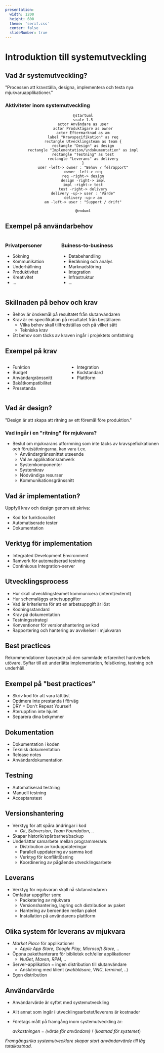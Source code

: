```yaml
---
presentation:
  width: 1200
  height: 600
  theme: 'serif.css'
  center: false
  slideNumber: true
---
```

<style type="text/css">
  .reveal h1 {
    display: inline;
    text-align: center;
    display: flex;
    flex-direction: column;
    align-items: center;
  }
  .reveal p {
    text-align: left;
  }
  .reveal ul {
    display: block;
  }
  .reveal ol {
    display: block;
  }
  .reveal section {
    resize: false;
    width: 100%;
    height: 100;
    text-align: left;
   
  }
  .reveal pre {
    zoom: 110%;
  }
  div.slides{
    # border: 1px solid black;
  }
  .reveal code {
    zoom: 90%;
  }
</style>


<!-- slide -->

# Introduktion till systemutveckling

<!-- slide -->

## Vad är systemutveckling?

"Processen att kravställa, designa, implementera och testa nya mjukvaruapplikationer."

<!-- slide -->

### Aktiviteter inom systemutveckling


<center>

```plantuml
@startuml
scale 1.5
actor Användare as user
actor Produktägare as owner
actor Eftermarknad as am
label "Kravspecifikation" as req
rectangle Utvecklingsteam as team {
rectangle "Design" as design
rectangle "Implementation/\ndokumentation" as impl
rectangle "Testning" as test
rectangle "Leverans" as delivery
}
user -left-> owner : "Behov / felrapport"
owner -left-> req
req -right-> design
design -right-> impl
impl -right-> test
test -right-> delivery
delivery -up-> user : "Värde"
delivery -up-> am
am -left-> user : "Support / drift"

@enduml
```
</center>

<!-- slide -->

## Exempel på användarbehov

<div style="display: flex">

<div>

### Privatpersoner

- Sökning
- Kommunikation
- Underhållning
- Produktivitet
- Kreativitet
- ...

</div>

<div style="margin-left: 4em">

### Buiness-to-business

- Databehandling
- Beräkning och analys
- Marknadsföring
- Integration
- Infrastruktur
- ...

</div>

</div>

<!-- slide -->

## Skillnaden på behov och krav

- Behov är önskemål på resultatet från slutanvändaren
- Krav är en specifikation på resultatet från beställaren
  - Vilka behov skall tillfredställas och på vilket sätt
  - Tekniska krav
- Ett behov som täcks av kraven ingår i projektets omfattning

<!-- slide -->

## Exempel på krav

<div style="display: flex">

<div>

- Funktion
- Budget
- Användargränssnitt
- Bakåtkompatibilitet
- Presetanda

</div> 

<div style="margin-left: 4em">

- Integration
- Kodstandard
- Plattform

</div>

</div>

<!-- slide -->

## Vad är design?

"Design är att skapa att ritning av ett föremål före produktion." 

<!-- slide -->

### Vad ingår i en "ritning" för mjukvara?

- Beslut om mjukvarans utformning som inte täcks av kravspeficikationen och förutsättningarna, kan vara t.ex. 
  - Användargränssnittet utseende
  - Val av applikationsramverk
  - Systemkomponenter
  - Systemkrav
  - Nödvändiga resurser
  - Kommunikationsgränssnitt

<!-- slide -->

## Vad är implementation?

Uppfyll krav och design genom att skriva: 
- Kod för funktionalitet
- Automatiserade tester
- Dokumentation

<!-- slide -->

## Verktyg för implementation

- Integrated Development Environment
- Ramverk för automatiserad testning
- Continiuous Integration-server

<!-- slide -->

## Utvecklingsprocess

- Hur skall utvecklingsteamet kommunicera (internt/externt)
- Hur schemaläggs arbetsuppgifter 
- Vad är kriterierna för att en arbetsuppgift är löst
- Kodningsstandard
- Krav på dokumentation
- Testningsstrategi
- Konventioner för versionshantering av kod
- Rapportering och hantering av avvikelser i mjukvaran 


<!-- slide -->

## Best practices

Rekommendationer baserade på den sammlade erfarenhet hantverkets utövare. Syftar till att underlätta implementation, felsökning, testning och underhåll. 

<!-- slide -->

## Exempel på "best practices"

- Skriv kod för att vara lättläst
- Optimera inte prestanda i förväg
- DRY = Don't Repeat Yourself
- Återuppfinn inte hjulet
- Separera dina bekymmer

<!-- slide -->

## Dokumentation

- Dokumentation i koden
- Teknisk dokumentation
- Release notes
- Användardokumentation

<!-- slide -->

## Testning

- Automatiserad testning
- Manuell testning
- Acceptanstest

<!-- slide -->

## Versionshantering

- Verktyg för att spåra ändringar i kod
  - *Git*, *Subversion*, *Team Foundation*, ..
- Skapar historik/spårbarhet/backup
- Underlättar samarbete mellan programmerare:
  - Distribution av koduppdateringar
  - Parallell uppdatering av samma kod
  - Verktyg för konfliktlösning
  - Koordinering av pågående utvecklingsarbete
  
<!-- slide -->

## Leverans

- Verktyg för mjukvaran skall nå slutanvändaren
- Omfattar uppgifter som:  
  - Packetering av mjukvara
  - Versionshantering, lagring och distribution av paket
  - Hantering av beroenden mellan paket
  - Installation på användarens plattform

<!-- slide -->

## Olika system för leverans av mjukvara

 - *Market Place* för applikationer
   - *Apple App Store*, *Google Play*, *Microsoft Store*, ..
 - Öppna pakethanterare för bibliotek och/eller applikationer
   - *NuGet*, *Maven*, *RPM*, .. 
 - Server-applikation = ingen distribution till slutanvändare
   - Anslutning med klient (*webbläsare*, *VNC*, *terminal*, ..)
 - Egen distribution

<!-- slide -->

## Användarvärde

- Användarvärde är syftet med systemutveckling
- Allt annat som ingår i utvecklingsarbetet/leverans är kostnader
- Företags mått på framgång inom systemutveckling är: 

    *avkastningen* = *(värde för användare)* / (*kostnad för systemet*)

*Framgångsrika systemutvecklare skapar stort användarvärde till låg totalkostnad.*